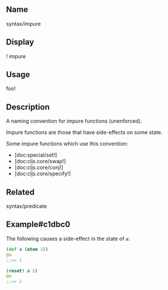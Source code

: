 ## Name
syntax/impure

## Display
! impure

## Usage
foo!

## Description

A naming convention for impure functions (unenforced).

Impure functions are those that have side-effects on some state.

Some impure functions which use this convention:

- [doc:special/set!]
- [doc:cljs.core/swap!]
- [doc:cljs.core/conj!]
- [doc:cljs.core/specify!]

## Related
syntax/predicate

## Example#c1dbc0

The following causes a side-effect in the state of `a`:

```clj
(def a (atom 1))
@a
;;=> 1

(reset! a 2)
@a
;;=> 2
```
